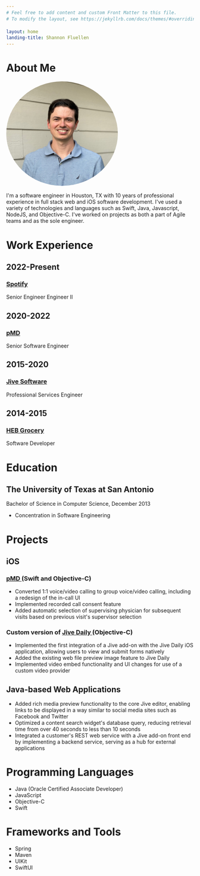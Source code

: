 ```yaml
---
# Feel free to add content and custom Front Matter to this file.
# To modify the layout, see https://jekyllrb.com/docs/themes/#overriding-theme-defaults

layout: home
landing-title: Shannon Fluellen
---
```

# About Me
<img src="/assets/img/ShannonFluellen.jpeg" width="300" style="border-radius: 100%; "/>

I'm a software engineer in Houston, TX with 10 years of professional experience in full stack web and iOS software development.
I've used a variety of technologies and languages such as Swift, Java, Javascript, NodeJS, and Objective-C.
I've worked on projects as both a part of Agile teams and as the sole engineer. 

# Work Experience
## 2022-Present
### <a href="https://www.spotify.com">Spotify <i class="fa fa-external-link fa-1" style="font-size: 14px;" aria-hidden="true"></i></a>
Senior Engineer
Engineer II
## 2020-2022
### <a href="https://www.pmd.com">pMD <i class="fa fa-external-link fa-1" style="font-size: 14px;" aria-hidden="true"></i></a>
Senior Software Engineer
## 2015-2020
### <a href="https://www.jivesoftware.com">Jive Software <i class="fa fa-external-link fa-1" style="font-size: 14px;" aria-hidden="true"></i></a>
Professional Services Engineer
## 2014-2015 
### <a href="https://www.heb.com">HEB Grocery <i class="fa fa-external-link fa-1" style="font-size: 14px;" aria-hidden="true"></i></a>
Software Developer

# Education
## The University of Texas at San Antonio
Bachelor of Science in Computer Science, December 2013
- Concentration in Software Engineering 

# Projects
## iOS
### <a href="https://apps.apple.com/us/app/pmd/id298467642" >pMD <i class="fa fa-external-link fa-1" style="font-size: 14px;" aria-hidden="true"></i></a> (Swift and Objective-C)
- Converted 1:1 voice/video calling to group voice/video calling, including a redesign of the in-call UI
- Implemented recorded call consent feature
- Added automatic selection of supervising physician for subsequent visits based on previous visit's supervisor selection 

### Custom version of <a href="https://apps.apple.com/us/app/jive-daily-hosted/id1158658042" >Jive Daily <i class="fa fa-external-link fa-1" style="font-size: 14px;" aria-hidden="true"></i></a> (Objective-C)
- Implemented the first integration of a Jive add-on with the Jive Daily iOS application, allowing users to view and submit forms natively 
- Added the existing web file preview image feature to Jive Daily 
- Implemented video embed functionality and UI changes for use of a custom video provider

## Java-based Web Applications
- Added rich media preview functionality to the core Jive editor, enabling links to be displayed in a way similar to
  social media sites such as Facebook and Twitter
- Optimized a content search widget's database query, reducing retrieval time from over 40 seconds to less than 10 seconds
- Integrated a customer's REST web service with a Jive add-on front end by implementing a backend service, serving as a hub 
  for external applications
 

# Programming Languages
- Java (Oracle Certified Associate Developer)
- JavaScript
- Objective-C
- Swift

# Frameworks and Tools
- Spring
- Maven
- UIKit
- SwiftUI

